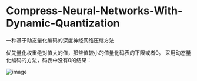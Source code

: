 # Compress-Neural-Networks-With-Dynamic-Quantization
一种基于动态量化编码的深度神经网络压缩方法

   
优先量化权重绝对值大的值，那些值较小的值量化码表的下限或者0。
采用动态量化编码的方法，码表中没有0的结果：

![image](https://github.com/chuanraoCV/Compress-Neural-Networks-With-Dynamic-Quantization/tree/master/reasult/结果.png)


